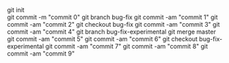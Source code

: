 git init<br>
git commit -m "commit 0"
git branch bug-fix
git commit -am "commit 1"
git commit -am "commit 2"
git checkout bug-fix
git commit -am "commit 3"
git commit -am "commit 4"
git branch bug-fix-experimental
git merge master
git commit -am "commit 5"
git commit -am "commit 6"
git checkout bug-fix-experimental
git commit -am "commit 7"
git commit -am "commit 8"
git commit -am "commit 9"
